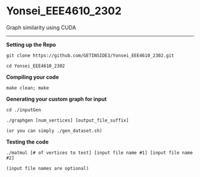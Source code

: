 # Yonsei_EEE4610_2302
Graph similarity using CUDA

 
---

**Setting up the Repo**

    git clone https://github.com/GETINSIDE3/Yonsei_EEE4610_2302.git

    cd Yonsei_EEE4610_2302

**Compiling your code**

    make clean; make


**Generating your custom graph for input**

    cd ./inputGen

    ./graphgen [num_vertices] [output_file_suffix]

    (or you can simply ./gen_dataset.sh)


**Testing the code**

    ./matmul [# of vertices to test] [input file name #1] [input file name #2]

    (input file names are optional)
